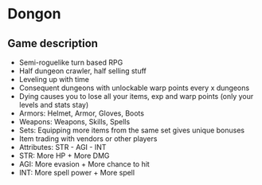 # Dongon

## Game description

* Semi-roguelike turn based RPG
* Half dungeon crawler, half selling stuff
* Leveling up with time
* Consequent dungeons with unlockable warp points every x dungeons
* Dying causes you to lose all your items, exp and warp points (only your levels and stats stay)
* Armors: Helmet, Armor, Gloves, Boots
* Weapons: Weapons, Skills, Spells
* Sets: Equipping more items from the same set gives unique bonuses
* Item trading with vendors or other players
* Attributes: STR - AGI - INT
* STR: More HP + More DMG
* AGI: More evasion + More chance to hit
* INT: More spell power + More spell
